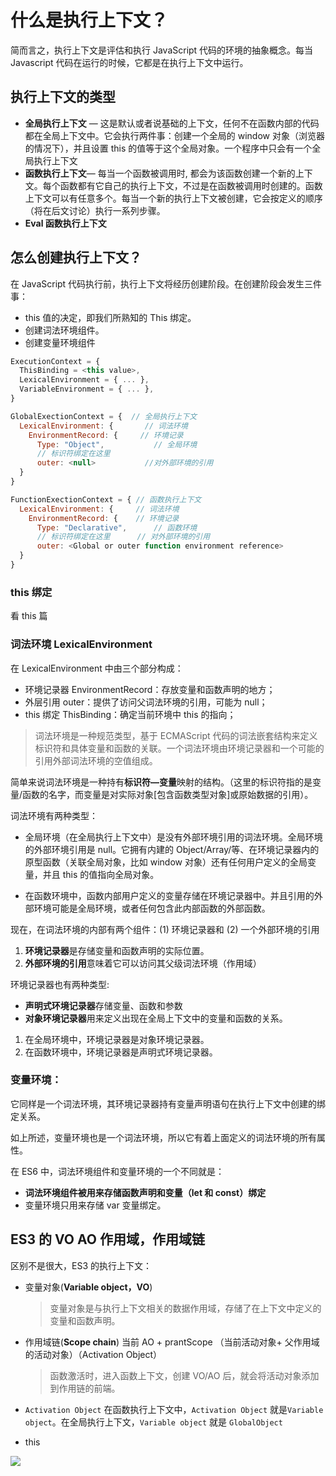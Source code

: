 # 什么是执行上下文？

简而言之，执行上下文是评估和执行 JavaScript 代码的环境的抽象概念。每当 Javascript 代码在运行的时候，它都是在执行上下文中运行。

## 执行上下文的类型

- **全局执行上下文** — 这是默认或者说基础的上下文，任何不在函数内部的代码都在全局上下文中。它会执行两件事：创建一个全局的 window 对象（浏览器的情况下），并且设置 this 的值等于这个全局对象。一个程序中只会有一个全局执行上下文
- **函数执行上下文**— 每当一个函数被调用时, 都会为该函数创建一个新的上下文。每个函数都有它自己的执行上下文，不过是在函数被调用时创建的。函数上下文可以有任意多个。每当一个新的执行上下文被创建，它会按定义的顺序（将在后文讨论）执行一系列步骤。
- **Eval 函数执行上下文**

## 怎么创建执行上下文？

在 JavaScript 代码执行前，执行上下文将经历创建阶段。在创建阶段会发生三件事：

- this 值的决定，即我们所熟知的 This 绑定。
- 创建词法环境组件。
- 创建变量环境组件

```js
ExecutionContext = {
  ThisBinding = <this value>,
  LexicalEnvironment = { ... },
  VariableEnvironment = { ... },
}

GlobalExectionContext = {  // 全局执行上下文
  LexicalEnvironment: {       // 词法环境
    EnvironmentRecord: {     // 环境记录
      Type: "Object",           // 全局环境
      // 标识符绑定在这里
      outer: <null>           //对外部环境的引用
  }
}

FunctionExectionContext = { // 函数执行上下文
  LexicalEnvironment: {     // 词法环境
    EnvironmentRecord: {    // 环境记录
      Type: "Declarative",      // 函数环境
      // 标识符绑定在这里      // 对外部环境的引用
      outer: <Global or outer function environment reference>
  }
}
```

### this 绑定

看 this 篇

### 词法环境 LexicalEnvironment

在 LexicalEnvironment 中由三个部分构成：

- 环境记录器 EnvironmentRecord：存放变量和函数声明的地方；
- 外层引用 outer：提供了访问父词法环境的引用，可能为 null；
- this 绑定 ThisBinding：确定当前环境中 this 的指向；

> 词法环境是一种规范类型，基于 ECMAScript 代码的词法嵌套结构来定义标识符和具体变量和函数的关联。一个词法环境由环境记录器和一个可能的引用外部词法环境的空值组成。

简单来说词法环境是一种持有**标识符—变量**映射的结构。（这里的标识符指的是变量/函数的名字，而变量是对实际对象[包含函数类型对象]或原始数据的引用）。

词法环境有两种类型：

- 全局环境（在全局执行上下文中）是没有外部环境引用的词法环境。全局环境的外部环境引用是 null。它拥有内建的 Object/Array/等、在环境记录器内的原型函数（关联全局对象，比如 window 对象）还有任何用户定义的全局变量，并且 this 的值指向全局对象。

- 在函数环境中，函数内部用户定义的变量存储在环境记录器中。并且引用的外部环境可能是全局环境，或者任何包含此内部函数的外部函数。

现在，在词法环境的内部有两个组件：(1) 环境记录器和 (2) 一个外部环境的引用

1. **环境记录器**是存储变量和函数声明的实际位置。
2. **外部环境的引用**意味着它可以访问其父级词法环境（作用域）

环境记录器也有两种类型:

- **声明式环境记录器**存储变量、函数和参数
- **对象环境记录器**用来定义出现在全局上下文中的变量和函数的关系。

1. 在全局环境中，环境记录器是对象环境记录器。
2. 在函数环境中，环境记录器是声明式环境记录器。

### 变量环境：

它同样是一个词法环境，其环境记录器持有变量声明语句在执行上下文中创建的绑定关系。

如上所述，变量环境也是一个词法环境，所以它有着上面定义的词法环境的所有属性。

在 ES6 中，词法环境组件和变量环境的一个不同就是：

- **词法环境组件被用来存储函数声明和变量（let 和 const）绑定**
- 变量环境只用来存储 var 变量绑定。

## ES3 的 VO AO 作用域，作用域链

区别不是很大，ES3 的执行上下文：

- 变量对象(**Variable object，VO**)

  > 变量对象是与执行上下文相关的数据作用域，存储了在上下文中定义的变量和函数声明。

- 作用域链(**Scope chain**) 当前 AO + prantScope （当前活动对象+ 父作用域的活动对象）（Activation Object）

  > 函数激活时，进入函数上下文，创建 VO/AO 后，就会将活动对象添加到作用链的前端。

- `Activation Object`
  在函数执行上下文中，`Activation Object` 就是`Variable object`。在全局执行上下文，`Variable object` 就是 `GlobalObject`

- this

![](https://images.weserv.nl/?url=https://article.biliimg.com/bfs/article/a430d1550854d2d5c3e3bd38f52faa7a49c96f17.png)